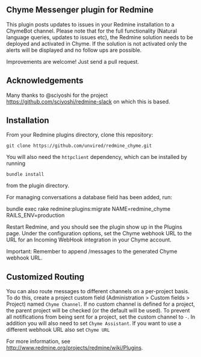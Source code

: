 ## Chyme Messenger plugin for Redmine

This plugin posts updates to issues in your Redmine installation to a ChymeBot
channel. Please note that for the full functionality (Natural language queries, updates to issues etc),
the Redmine solution needs to be deployed and activated in Chyme.  If the solution is not activated only
the alerts will be displayed and no follow ups are possible.

Improvements are welcome! Just send a pull request.

## Acknowledgements

Many thanks to @sciyoshi for the project https://github.com/sciyoshi/redmine-slack on which this is based.

## Installation

From your Redmine plugins directory, clone this repository:

    git clone https://github.com/unvired/redmine_chyme.git

You will also need the `httpclient` dependency, which can be installed by running

    bundle install

from the plugin directory.

For managing conversations a database field has been added, run:

bundle exec rake redmine:plugins:migrate NAME=redmine_chyme RAILS_ENV=production

Restart Redmine, and you should see the plugin show up in the Plugins page.
Under the configuration options, set the Chyme webhook URL to the URL for an
Incoming WebHook integration in your Chyme account.

Important:  Remember to append /messages to the generated Chyme webhook URL.

## Customized Routing

You can also route messages to different channels on a per-project basis. To
do this, create a project custom field (Administration > Custom fields > Project)
named `Chyme Channel`. If no custom channel is defined for a project, the parent
project will be checked (or the default will be used). To prevent all notifications
from being sent for a project, set the custom channel to `-`.  In addition you will
also need to set `Chyme Assistant`.  If you want to use a different webhook URL also set `Chyme URL`

For more information, see http://www.redmine.org/projects/redmine/wiki/Plugins.
